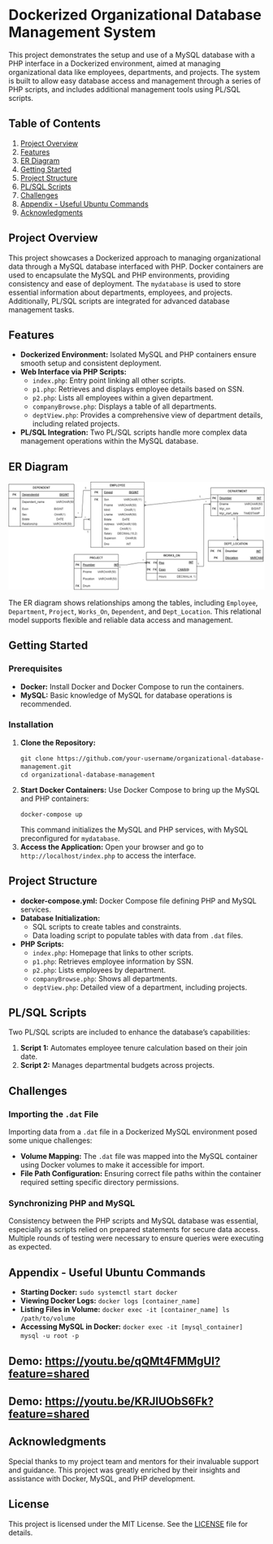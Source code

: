 <h1>Dockerized Organizational Database Management System</h1>

<p>This project demonstrates the setup and use of a MySQL database with a PHP interface in a Dockerized environment, aimed at managing organizational data like employees, departments, and projects. The system is built to allow easy database access and management through a series of PHP scripts, and includes additional management tools using PL/SQL scripts.</p>

<h2>Table of Contents</h2>
<ol>
    <li><a href="#project-overview">Project Overview</a></li>
    <li><a href="#features">Features</a></li>
    <li><a href="#er-diagram">ER Diagram</a></li>
    <li><a href="#getting-started">Getting Started</a></li>
    <li><a href="#project-structure">Project Structure</a></li>
    <li><a href="#plsql-scripts">PL/SQL Scripts</a></li>
    <li><a href="#challenges">Challenges</a></li>
    <li><a href="#appendix---useful-ubuntu-commands">Appendix - Useful Ubuntu Commands</a></li>
    <li><a href="#acknowledgments">Acknowledgments</a></li>
</ol>

<h2 id="project-overview">Project Overview</h2>
<p>This project showcases a Dockerized approach to managing organizational data through a MySQL database interfaced with PHP. Docker containers are used to encapsulate the MySQL and PHP environments, providing consistency and ease of deployment. The <code>mydatabase</code> is used to store essential information about departments, employees, and projects. Additionally, PL/SQL scripts are integrated for advanced database management tasks.</p>

<h2 id="features">Features</h2>
<ul>
    <li><b>Dockerized Environment:</b> Isolated MySQL and PHP containers ensure smooth setup and consistent deployment.</li>
    <li><b>Web Interface via PHP Scripts:</b>
        <ul>
            <li><code>index.php</code>: Entry point linking all other scripts.</li>
            <li><code>p1.php</code>: Retrieves and displays employee details based on SSN.</li>
            <li><code>p2.php</code>: Lists all employees within a given department.</li>
            <li><code>companyBrowse.php</code>: Displays a table of all departments.</li>
            <li><code>deptView.php</code>: Provides a comprehensive view of department details, including related projects.</li>
        </ul>
    </li>
    <li><b>PL/SQL Integration:</b> Two PL/SQL scripts handle more complex data management operations within the MySQL database.</li>
</ul>

<h2 id="er-diagram">ER Diagram</h2>
<p><img src="ER-diagram.png" alt="ER Diagram"></p>
<p>The ER diagram shows relationships among the tables, including <code>Employee</code>, <code>Department</code>, <code>Project</code>, <code>Works_On</code>, <code>Dependent</code>, and <code>Dept_Location</code>. This relational model supports flexible and reliable data access and management.</p>

<h2 id="getting-started">Getting Started</h2>

<h3>Prerequisites</h3>
<ul>
    <li><b>Docker:</b> Install Docker and Docker Compose to run the containers.</li>
    <li><b>MySQL:</b> Basic knowledge of MySQL for database operations is recommended.</li>
</ul>

<h3>Installation</h3>
<ol>
    <li><b>Clone the Repository:</b>
        <pre><code>git clone https://github.com/your-username/organizational-database-management.git
cd organizational-database-management</code></pre>
    </li>
    <li><b>Start Docker Containers:</b> Use Docker Compose to bring up the MySQL and PHP containers:
        <pre><code>docker-compose up</code></pre>
        This command initializes the MySQL and PHP services, with MySQL preconfigured for <code>mydatabase</code>.
    </li>
    <li><b>Access the Application:</b> Open your browser and go to <code>http://localhost/index.php</code> to access the interface.</li>
</ol>

<h2 id="project-structure">Project Structure</h2>
<ul>
    <li><b>docker-compose.yml:</b> Docker Compose file defining PHP and MySQL services.</li>
    <li><b>Database Initialization:</b>
        <ul>
            <li>SQL scripts to create tables and constraints.</li>
            <li>Data loading script to populate tables with data from <code>.dat</code> files.</li>
        </ul>
    </li>
    <li><b>PHP Scripts:</b>
        <ul>
            <li><code>index.php</code>: Homepage that links to other scripts.</li>
            <li><code>p1.php</code>: Retrieves employee information by SSN.</li>
            <li><code>p2.php</code>: Lists employees by department.</li>
            <li><code>companyBrowse.php</code>: Shows all departments.</li>
            <li><code>deptView.php</code>: Detailed view of a department, including projects.</li>
        </ul>
    </li>
</ul>

<h2 id="plsql-scripts">PL/SQL Scripts</h2>
<p>Two PL/SQL scripts are included to enhance the database’s capabilities:</p>
<ol>
    <li><b>Script 1:</b> Automates employee tenure calculation based on their join date.</li>
    <li><b>Script 2:</b> Manages departmental budgets across projects.</li>
</ol>

<h2 id="challenges">Challenges</h2>

<h3>Importing the <code>.dat</code> File</h3>
<p>Importing data from a <code>.dat</code> file in a Dockerized MySQL environment posed some unique challenges:</p>
<ul>
    <li><b>Volume Mapping:</b> The <code>.dat</code> file was mapped into the MySQL container using Docker volumes to make it accessible for import.</li>
    <li><b>File Path Configuration:</b> Ensuring correct file paths within the container required setting specific directory permissions.</li>
</ul>

<h3>Synchronizing PHP and MySQL</h3>
<p>Consistency between the PHP scripts and MySQL database was essential, especially as scripts relied on prepared statements for secure data access. Multiple rounds of testing were necessary to ensure queries were executing as expected.</p>

<h2 id="appendix---useful-ubuntu-commands">Appendix - Useful Ubuntu Commands</h2>
<ul>
    <li><b>Starting Docker:</b> <code>sudo systemctl start docker</code></li>
    <li><b>Viewing Docker Logs:</b> <code>docker logs [container_name]</code></li>
    <li><b>Listing Files in Volume:</b> <code>docker exec -it [container_name] ls /path/to/volume</code></li>
    <li><b>Accessing MySQL in Docker:</b> <code>docker exec -it [mysql_container] mysql -u root -p</code></li>
</ul>

Demo: https://youtu.be/qQMt4FMMgUI?feature=shared
---
Demo: https://youtu.be/KRJIUObS6Fk?feature=shared
---

<h2 id="acknowledgments">Acknowledgments</h2>
<p>Special thanks to my project team and mentors for their invaluable support and guidance. This project was greatly enriched by their insights and assistance with Docker, MySQL, and PHP development.</p>


<h2>License</h2>
<p>This project is licensed under the MIT License. See the <a href="LICENSE">LICENSE</a> file for details.</p>


